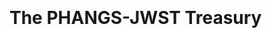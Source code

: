 <div class="macros" style="visibility:hidden;">
$\newcommand{\ensuremath}{}$
$\newcommand{\xspace}{}$
$\newcommand{\object}[1]{\texttt{#1}}$
$\newcommand{\farcs}{{.}''}$
$\newcommand{\farcm}{{.}'}$
$\newcommand{\arcsec}{''}$
$\newcommand{\arcmin}{'}$
$\newcommand{\ion}[2]{#1#2}$
$\newcommand{\textsc}[1]{\textrm{#1}}$
$\newcommand{\hl}[1]{\textrm{#1}}$
$\newcommand{\Caltech}{\affil{California Institute of Technology, 1200 E. California Blvd., MC 249-17, Pasadena, CA 91125, USA}}$
$\newcommand{\Tamkang}{\affil{Department of Physics, Tamkang University, No.151, Yingzhuan Rd., Tamsui Dist., New Taipei City 251301, Taiwan}}$
$\newcommand{\GEMINI}{\affil{Gemini Observatory/NSF’s NOIRLab, 950 N. Cherry Avenue, Tucson, AZ, 85719, USA$
$}}$
$\newcommand{\ASCL}{\affil{Astrophysics Source Code Librar$
$y, Michigan Technological University, 1400 Townsend Drive, Houghton, MI 49931}}$
$\newcommand{\OSU}{\affil{Department of Astronomy, The Ohio State University, 140 West 18th Avenue, Columbus, Ohio 43210, USA}}$
$\newcommand{\Alberta}{\affil{Department of Physics, University of Alberta, Edmonton, AB T6G 2E1, Canada}}$
$\newcommand{\ANU}{\affil{Research School of Astronomy and Astrophysics, Australian National University, Canberra, ACT 2611, Australia}}$
$\newcommand{\IPARCOS}{\affil{Instituto de Física de Partículas y del Cosmos, Universidad Complutense de Madrid, E-28040 Madrid, Spain}}$
$\newcommand{\IPAC}{\affil{Caltech-IPAC, 1200 E. California Blvd. Pasadena, CA 91125, USA}}$
$\newcommand{\Carnegie}{\affil{Observatories of the Carnegie Institution for Science, 813 Santa Barbara Street, Pasadena, CA 91101, USA}}$
$\newcommand{ÇAPP}{\affil{Center for Cosmology and AstroParticle Physics, 191 West Woodruff Avenue, Columbus, OH 43210, USA}}$
$\newcommand{\CfA}{\affil{Center for Astrophysics \mid Harvard \& Smithsonian , 60 Garden Street, Cambridge, MA 02138, USA}}$
$\newcommand{\CITEVA}{\affil{Centro de Astronomía (CITEVA), Universidad de Antofagasta, Avenida Angamos 601, Antofagasta, Chile}}$
$\newcommand{\CNRS}{\affil{CNRS, IRAP, 9 Av. du Colonel Roche, BP 44346, F-31028 Toulouse cedex 4, France}}$
$\newcommand{\ESO}{\affil{European Southern Observatory, Karl-Schwarzschild Stra{\ss}e 2, D-85748 Garching bei München, Germany}}$
$\newcommand{\Heidelberg}{\affil{Astronomisches Rechen-Institut, Zentrum für Astronomie der Universität Heidelberg, Mönchhofstra\ss e 12-14, D-69120 Heidelberg, Germany}}$
$\newcommand{\COOL}{\affil{Cosmic Origins Of Life (COOL) Research DAO, coolresearch.io}}$
$\newcommand{\ICRAR}{\affil{International Centre for Radio Astronomy Research, University of Western Australia, 35 Stirling Highway, Crawley, WA 6009, Australia}}$
$\newcommand{\IRAM}{\affil{Institut de Radioastronomie Millimétrique (IRAM), 300 Rue de la Piscine, F-38406 Saint Martin d'Hères, France}}$
$\newcommand{\IRAP}{\affil{CNRS, IRAP, 9 Av. du Colonel Roche, BP 44346, F-31028 Toulouse cedex 4, France}}$
$\newcommand{\UPS}{\affil{Université de Toulouse, UPS-OMP, IRAP, F-31028 Toulouse cedex 4, France}}$
$\newcommand{\ITA}{\affil{Universität Heidelberg, Zentrum für Astronomie, Institut für Theoretische Astrophysik, Albert-Ueberle-Str 2, D-69120 Heidelberg, Germany}}$
$\newcommand{\IWR}{\affil{Universität Heidelberg, Interdisziplinäres Zentrum für Wissenschaftliches Rechnen, Im Neuenheimer Feld 205, D-69120 Heidelberg, Germany}}$
$\newcommand{\JHU}{\affil{Department of Physics and Astronomy, The Johns Hopkins University, Baltimore, MD 21218, USA}}$
$\newcommand{\Leiden}{\affil{Leiden Observatory, Leiden University, P.O. Box 9513, 2300 RA Leiden, The Netherlands}}$
$\newcommand{\Maryland}{\affil{Department of Astronomy, University of Maryland, College Park, MD 20742, USA}}$
$\newcommand{\MPE}{\affil{Max-Planck-Institut für extraterrestrische Physik, Giessenbachstra{\ss}e 1, D-85748 Garching, Germany}}$
$\newcommand{\MPIA}{\affil{Max-Planck-Institut für Astronomie, Königstuhl 17, D-69117, Heidelberg, Germany}}$
$\newcommand{\Nagoya}{\affil{Department of Physics, Nagoya University, Furo-cho, Chikusa-ku, Nagoya, Aichi 464-8602, Japan}}$
$\newcommand{\NRAO}{\affil{National Radio Astronomy Observatory, 520 Edgemont Road, Charlottesville, VA 22903-2475, USA}}$
$\newcommand{\OAN}{\affil{Observatorio Astronómico Nacional (IGN), C/Alfonso XII, 3, E-28014 Madrid, Spain}}$
$\newcommand{\ObsParis}{\affil{Sorbonne Université, Observatoire de Paris, Université PSL, CNRS, LERMA, F-75014, Paris, France}}$
$\newcommand{\Princeton}{\affil{Department of Astrophysical Sciences, Princeton University, Princeton, NJ 08544 USA}}$
$\newcommand{\UToledo}{\affil{University of Toledo, 2801 W. Bancroft St., Mail Stop 111, Toledo, OH, 43606}}$
$\newcommand{\Toulouse}{\affil{Université de Toulouse, UPS-OMP, IRAP, F-31028 Toulouse cedex 4, France}}$
$\newcommand{\UBonn}{\affil{Argelander-Institut für Astronomie, Universität Bonn, Auf dem Hügel 71, 53121 Bonn, Germany}}$
$\newcommand{\UChile}{\affil{Departamento de Astronomía, Universidad de Chile, Camino del Observatorio 1515, Las Condes, Santiago, Chile}}$
$\newcommand{\UCM}{\affil{Departamento de Física de la Tierra y Astrofísica, Universidad Complutense de Madrid, E-28040 Madrid, Spain}}$
$\newcommand{\UCSD}{\affil{Center for Astrophysics and Space Sciences, Department of Physics,  University of California,\San Diego, 9500 Gilman Drive, La Jolla, CA 92093, USA}}$
$\newcommand{\ULyon}{\affil{Univ Lyon, Univ Lyon 1, ENS de Lyon, CNRS, Centre de Recherche Astrophysique de Lyon UMR5574,\F-69230 Saint-Genis-Laval, France}}$
$\newcommand{\UMass}{\affil{University of Massachusetts—Amherst, 710 N. Pleasant Street, Amherst, MA 01003, USA}}$
$\newcommand{\UWyoming}{\affil{Department of Physics and Astronomy, University of Wyoming, Laramie, WY 82071, USA}}$
$\newcommand{\LAM}{\affil{$
$Aix Marseille Univ, CNRS, CNES, LAM (Laboratoire d’Astrophysique de Marseille),  F-13388 Marseille,$
$France}}$
$\newcommand{\UHawaii}{\affil{Institute for Astronomy, University of Hawaii, 2680 Woodlawn Drive, Honolulu, HI 96822, USA}}$
$\newcommand{\UGent}{\affil{Sterrenkundig Observatorium, Universiteit Gent, Krijgslaan 281 S9, B-9000 Gent, Belgium}}$
$\newcommand{\IPARC}{\affil{Instituto de Física de Partículas y del Cosmos IPARCOS, Facultad de Ciencias Físicas, Universidad Complutense de Madrid, E-28040, Spain}}$
$\newcommand{\STScI}{\affil{Space Telescope Science Institute, 3700 San Martin Drive, Baltimore, MD 21218, USA}}$
$\newcommand{\STScIESA}{\affiliation{AURA for the European Space Agency (ESA), Space Telescope Science Institute, 3700 San Martin Drive, Baltimore, MD 21218, USA}}$
$\newcommand{\McMaster}{\affil{Department of Physics and Astronomy, McMaster University, Hamilton, ON L8S 4M1, Canada}}$
$\newcommand{\INAF}{\affil{INAF -- Osservatorio Astrofisico di Arcetri, Largo E. Fermi 5, I-50157, Firenze, Italy}}$
$\newcommand{\Sydney}{\affil{Sydney Institute for Astronomy, School of Physics A28, The University of Sydney, NSW 2006, Australia}}$
$\newcommand{\UA}{\affil{Centro de Astronomía (CITEVA), Universidad de Antofagasta, Avenida Angamos 601, Antofagasta, Chile}}$
$\newcommand{\LERMA}{\affil{Observatoire de Paris, PSL Research University, CNRS, Sorbonne Universités, 75014 Paris}}$
$\newcommand{\SAIMSU}{\affil{Sternberg Astronomical Institute, Lomonosov Moscow State University, Universitetsky pr. 13, 119234 Moscow, Russia}}$
$\newcommand{\StockholmOKC}{\affil{The Oskar Klein Centre for Cosmoparticle Physics, Department of Physics, Stockholm University, AlbaNova, Stockholm, SE-106 91, Sweden}}$
$\newcommand{\msun}{M_{\odot}}$
$\newcommand{\sfr}{M_{\odot} yr^{-1}}$
$\newcommand{\obstime}{112.6}$</div>

<div class="macros" style="visibility:hidden;">
$\newcommand{\ensuremath}{}$
$\newcommand{\xspace}{}$
$\newcommand{\object}[1]{\texttt{#1}}$
$\newcommand{\farcs}{{.}''}$
$\newcommand{\farcm}{{.}'}$
$\newcommand{\arcsec}{''}$
$\newcommand{\arcmin}{'}$
$\newcommand{\ion}[2]{#1#2}$
$\newcommand{\textsc}[1]{\textrm{#1}}$
$\newcommand{\hl}[1]{\textrm{#1}}$
$\newcommand{\Caltech}{\affil{California Institute of Technology, 1200 E. California Blvd., MC 249-17, Pasadena, CA 91125, USA}}$
$\newcommand{\Tamkang}{\affil{Department of Physics, Tamkang University, No.151, Yingzhuan Rd., Tamsui Dist., New Taipei City 251301, Taiwan}}$
$\newcommand{\GEMINI}{\affil{Gemini Observatory/NSF’s NOIRLab, 950 N. Cherry Avenue, Tucson, AZ, 85719, USA$
$}}$
$\newcommand{\ASCL}{\affil{Astrophysics Source Code Librar$
$y, Michigan Technological University, 1400 Townsend Drive, Houghton, MI 49931}}$
$\newcommand{\OSU}{\affil{Department of Astronomy, The Ohio State University, 140 West 18th Avenue, Columbus, Ohio 43210, USA}}$
$\newcommand{\Alberta}{\affil{Department of Physics, University of Alberta, Edmonton, AB T6G 2E1, Canada}}$
$\newcommand{\ANU}{\affil{Research School of Astronomy and Astrophysics, Australian National University, Canberra, ACT 2611, Australia}}$
$\newcommand{\IPARCOS}{\affil{Instituto de Física de Partículas y del Cosmos, Universidad Complutense de Madrid, E-28040 Madrid, Spain}}$
$\newcommand{\IPAC}{\affil{Caltech-IPAC, 1200 E. California Blvd. Pasadena, CA 91125, USA}}$
$\newcommand{\Carnegie}{\affil{Observatories of the Carnegie Institution for Science, 813 Santa Barbara Street, Pasadena, CA 91101, USA}}$
$\newcommand{ÇAPP}{\affil{Center for Cosmology and AstroParticle Physics, 191 West Woodruff Avenue, Columbus, OH 43210, USA}}$
$\newcommand{\CfA}{\affil{Center for Astrophysics \mid Harvard \& Smithsonian , 60 Garden Street, Cambridge, MA 02138, USA}}$
$\newcommand{\CITEVA}{\affil{Centro de Astronomía (CITEVA), Universidad de Antofagasta, Avenida Angamos 601, Antofagasta, Chile}}$
$\newcommand{\CNRS}{\affil{CNRS, IRAP, 9 Av. du Colonel Roche, BP 44346, F-31028 Toulouse cedex 4, France}}$
$\newcommand{\ESO}{\affil{European Southern Observatory, Karl-Schwarzschild Stra{\ss}e 2, D-85748 Garching bei München, Germany}}$
$\newcommand{\Heidelberg}{\affil{Astronomisches Rechen-Institut, Zentrum für Astronomie der Universität Heidelberg, Mönchhofstra\ss e 12-14, D-69120 Heidelberg, Germany}}$
$\newcommand{\COOL}{\affil{Cosmic Origins Of Life (COOL) Research DAO, coolresearch.io}}$
$\newcommand{\ICRAR}{\affil{International Centre for Radio Astronomy Research, University of Western Australia, 35 Stirling Highway, Crawley, WA 6009, Australia}}$
$\newcommand{\IRAM}{\affil{Institut de Radioastronomie Millimétrique (IRAM), 300 Rue de la Piscine, F-38406 Saint Martin d'Hères, France}}$
$\newcommand{\IRAP}{\affil{CNRS, IRAP, 9 Av. du Colonel Roche, BP 44346, F-31028 Toulouse cedex 4, France}}$
$\newcommand{\UPS}{\affil{Université de Toulouse, UPS-OMP, IRAP, F-31028 Toulouse cedex 4, France}}$
$\newcommand{\ITA}{\affil{Universität Heidelberg, Zentrum für Astronomie, Institut für Theoretische Astrophysik, Albert-Ueberle-Str 2, D-69120 Heidelberg, Germany}}$
$\newcommand{\IWR}{\affil{Universität Heidelberg, Interdisziplinäres Zentrum für Wissenschaftliches Rechnen, Im Neuenheimer Feld 205, D-69120 Heidelberg, Germany}}$
$\newcommand{\JHU}{\affil{Department of Physics and Astronomy, The Johns Hopkins University, Baltimore, MD 21218, USA}}$
$\newcommand{\Leiden}{\affil{Leiden Observatory, Leiden University, P.O. Box 9513, 2300 RA Leiden, The Netherlands}}$
$\newcommand{\Maryland}{\affil{Department of Astronomy, University of Maryland, College Park, MD 20742, USA}}$
$\newcommand{\MPE}{\affil{Max-Planck-Institut für extraterrestrische Physik, Giessenbachstra{\ss}e 1, D-85748 Garching, Germany}}$
$\newcommand{\MPIA}{\affil{Max-Planck-Institut für Astronomie, Königstuhl 17, D-69117, Heidelberg, Germany}}$
$\newcommand{\Nagoya}{\affil{Department of Physics, Nagoya University, Furo-cho, Chikusa-ku, Nagoya, Aichi 464-8602, Japan}}$
$\newcommand{\NRAO}{\affil{National Radio Astronomy Observatory, 520 Edgemont Road, Charlottesville, VA 22903-2475, USA}}$
$\newcommand{\OAN}{\affil{Observatorio Astronómico Nacional (IGN), C/Alfonso XII, 3, E-28014 Madrid, Spain}}$
$\newcommand{\ObsParis}{\affil{Sorbonne Université, Observatoire de Paris, Université PSL, CNRS, LERMA, F-75014, Paris, France}}$
$\newcommand{\Princeton}{\affil{Department of Astrophysical Sciences, Princeton University, Princeton, NJ 08544 USA}}$
$\newcommand{\UToledo}{\affil{University of Toledo, 2801 W. Bancroft St., Mail Stop 111, Toledo, OH, 43606}}$
$\newcommand{\Toulouse}{\affil{Université de Toulouse, UPS-OMP, IRAP, F-31028 Toulouse cedex 4, France}}$
$\newcommand{\UBonn}{\affil{Argelander-Institut für Astronomie, Universität Bonn, Auf dem Hügel 71, 53121 Bonn, Germany}}$
$\newcommand{\UChile}{\affil{Departamento de Astronomía, Universidad de Chile, Camino del Observatorio 1515, Las Condes, Santiago, Chile}}$
$\newcommand{\UCM}{\affil{Departamento de Física de la Tierra y Astrofísica, Universidad Complutense de Madrid, E-28040 Madrid, Spain}}$
$\newcommand{\UCSD}{\affil{Center for Astrophysics and Space Sciences, Department of Physics,  University of California,\San Diego, 9500 Gilman Drive, La Jolla, CA 92093, USA}}$
$\newcommand{\ULyon}{\affil{Univ Lyon, Univ Lyon 1, ENS de Lyon, CNRS, Centre de Recherche Astrophysique de Lyon UMR5574,\F-69230 Saint-Genis-Laval, France}}$
$\newcommand{\UMass}{\affil{University of Massachusetts—Amherst, 710 N. Pleasant Street, Amherst, MA 01003, USA}}$
$\newcommand{\UWyoming}{\affil{Department of Physics and Astronomy, University of Wyoming, Laramie, WY 82071, USA}}$
$\newcommand{\LAM}{\affil{$
$Aix Marseille Univ, CNRS, CNES, LAM (Laboratoire d’Astrophysique de Marseille),  F-13388 Marseille,$
$France}}$
$\newcommand{\UHawaii}{\affil{Institute for Astronomy, University of Hawaii, 2680 Woodlawn Drive, Honolulu, HI 96822, USA}}$
$\newcommand{\UGent}{\affil{Sterrenkundig Observatorium, Universiteit Gent, Krijgslaan 281 S9, B-9000 Gent, Belgium}}$
$\newcommand{\IPARC}{\affil{Instituto de Física de Partículas y del Cosmos IPARCOS, Facultad de Ciencias Físicas, Universidad Complutense de Madrid, E-28040, Spain}}$
$\newcommand{\STScI}{\affil{Space Telescope Science Institute, 3700 San Martin Drive, Baltimore, MD 21218, USA}}$
$\newcommand{\STScIESA}{\affiliation{AURA for the European Space Agency (ESA), Space Telescope Science Institute, 3700 San Martin Drive, Baltimore, MD 21218, USA}}$
$\newcommand{\McMaster}{\affil{Department of Physics and Astronomy, McMaster University, Hamilton, ON L8S 4M1, Canada}}$
$\newcommand{\INAF}{\affil{INAF -- Osservatorio Astrofisico di Arcetri, Largo E. Fermi 5, I-50157, Firenze, Italy}}$
$\newcommand{\Sydney}{\affil{Sydney Institute for Astronomy, School of Physics A28, The University of Sydney, NSW 2006, Australia}}$
$\newcommand{\UA}{\affil{Centro de Astronomía (CITEVA), Universidad de Antofagasta, Avenida Angamos 601, Antofagasta, Chile}}$
$\newcommand{\LERMA}{\affil{Observatoire de Paris, PSL Research University, CNRS, Sorbonne Universités, 75014 Paris}}$
$\newcommand{\SAIMSU}{\affil{Sternberg Astronomical Institute, Lomonosov Moscow State University, Universitetsky pr. 13, 119234 Moscow, Russia}}$
$\newcommand{\StockholmOKC}{\affil{The Oskar Klein Centre for Cosmoparticle Physics, Department of Physics, Stockholm University, AlbaNova, Stockholm, SE-106 91, Sweden}}$
$\newcommand{\msun}{M_{\odot}}$
$\newcommand{\sfr}{M_{\odot} yr^{-1}}$
$\newcommand{\obstime}{112.6}$</div>



<div id="title">

# The PHANGS-JWST Treasury Survey: \\Star Formation, Feedback, and Dust \underline{P}hysics at \underline{H}igh \underline{A}ngular resolution in \underline{N}earby \underline{G}alaxie\underline{S}

</div>
<div id="comments">

[![arXiv](https://img.shields.io/badge/arXiv-2212.02667-b31b1b.svg)](https://arxiv.org/abs/2212.02667)<mark>Appeared on: 2022-12-05</mark> - _Re-submitted after addressing minor comments from referee. To be published as part of PHANGS-JWST ApJL Focus Issue_

</div>
<div id="authors">

<mark>Janice C. Lee</mark>, et al. -- incl., <mark>Eva Schinnerer</mark>, <mark>Frank Bigiel</mark>, <mark>Annie~Hughes</mark>, <mark>Kathryn Kreckel</mark>, <mark>Jing~Li</mark>, <mark>Justus Neumann</mark>, <mark>Nadine~Neumayer</mark>, <mark>Francesca~Pinna</mark>, <mark>Rowan J. Smith</mark>, <mark>Sophia K. Stuber</mark>

</div>
<div id="abstract">

**Abstract:** The PHANGS collaboration has been building a reference dataset for the multi-scale, multi-phase study of star formation and the interstellar medium in nearby galaxies.  With the successful launch and commissioning of JWST, we can now obtain high-resolution infrared imaging to probe the youngest stellar populations and dust emission on the scales of star clusters and molecular clouds ( $\sim$ 5-50 pc).  In Cycle 1, PHANGS is conducting an 8-band imaging survey from 2-21 $\mu$ m of 19 nearby spiral galaxies.CO(2--1) mapping, optical integral field spectroscopy, and UV-optical imaging for all 19 galaxies have been obtained through large programs with ALMA, VLT/MUSE, and Hubble. PHANGS-JWST enables a full inventory of star formation, accurate measurement of the mass and age of star clusters, identification of the youngest embedded stellar populations, and characterization of the physical state of small dust grains.  When combined with Hubble catalogs of $\sim$ 10,000 star clusters, MUSE spectroscopic mapping of $\sim$ 20,000 HII regions, and $\sim$ 12,000 ALMA-identified molecular clouds, it becomes possible to measure the timescales and efficiencies of the earliest phases of star formation and feedback, build an empirical model of the dependence of small dust grain properties on local ISM conditions, and test our understanding of how dust-reprocessed starlight traces star formation activity, all across a diversity of galactic environments.  Here we describe the PHANGS-JWST Treasury survey, present the remarkable imaging obtained in the first few months of science operations, and provide context for the initial results presented in the first series of PHANGS-JWST publications.

</div>

<div id="div_fig1">

<img src="tmp_2212.02667/./Figures/sed_model_filter.png" alt="Fig1" width="100%"/>

**Figure 1. -** **top**: Model SEDs of dust-enshrouded young star clusters with filter coverage of the PHANGS-HST and JWST Treasury programs. Models are of a solar metallicity $10^4$ M$_\odot$ young star cluster at $d=10$ Mpc with varying ages and levels of extinction generated with CIGALE \citep[][]{boquien19,turner21}. Colored bands show the 8 JWST NIRCAM and MIRI filters, spanning from 2$-21\mu$m, selected to probe stellar photospheric emission, PAH features, and the dust continuum. The 5 UV-visible filters used by PHANGS-HST \citep{phangs-hst} appear in grey. **bottom**: Normalized throughput for each of the eight filters used in the PHANGS-JWST survey.  For comparison, the four Spitzer IRAC filters and MIPS 24 $\micron$ filter are also shown.  A model dust SED is overplotted to illustrated the features probed by each filter.  The three PAH features targeted by our survey are marked. (*fig:filters*)

</div>
<div id="div_fig2">

<img src="tmp_2212.02667/./Figures/judy_n628.png" alt="Fig7.1" width="50%"/><img src="tmp_2212.02667/./Figures/judy_ic5332.jpg" alt="Fig7.2" width="50%"/>

**Figure 7. -** Color composite images produced by J. Schmidt from MIRI data of NGC 628 (top) and IC 5332 (bottom). Red: MIRI F2100W; orange: MIRI F1130W; cyan: MIRI F770W and extra overall brightness in grayscale: MIRI F1000W.  The images were used as the models for the first two ESA/JWST Pictures of the Month from the JWST Cycle 1 General Observers Program as featured at \url{https://esawebb.org/images/potm2208a/} and \url{https://esawebb.org/images/comparisons/potm2209a/}. (*fig:judy1*)

</div>
<div id="div_fig3">

<img src="tmp_2212.02667/./Figures/gri_ha_v4.png" alt="Fig2" width="100%"/>

**Figure 2. -** Composite $gri$+H$\alpha$+CO images for the 19 galaxies in the PHANGS-JWST Treasury program. The $gri$+H$\alpha$ images are constructed from VLT MUSE full-field spectral mapping \citep{phangs-muse}, with H$\alpha$ line emission in red, and combined with ALMA CO(2--1) \citep{phangs-alma} maps, with CO(2--1) flux in blue. JWST NIRCam and MIRI footprints have been defined to overlap existing MUSE, ALMA, and HST data. Footprints shown with dashed lines represent observations that have not been executed at time of writing (October 2022), and may rotate slightly due to the range of allowed orient angles specified for the target. The JWST sample spans a factor of $\sim50$ in stellar mass and SFR, and a factor of $\sim100$ in CO surface density (Table \ref{tab:galaxysample2}). It includes galaxies with prominent dust lanes, a full range of stellar bar, bulge, spiral arm morphologies, as well as nuclear starbursts and AGN activity. (*fig:footprints*)

</div>